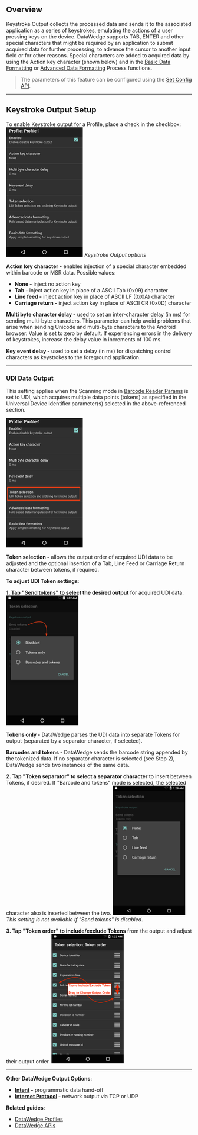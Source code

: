 <h2 id="overview">Overview</h2>
<p>Keystroke Output collects the processed data and sends it to the associated application as a series of keystrokes, emulating the actions of a user pressing keys on the device. DataWedge supports TAB, ENTER and other special characters that might be required by an application to submit acquired data for further processing, to advance the cursor to another input field or for other reasons. Special characters are added to acquired data by using the Action key character (shown below) and in the <a href="../../process/bdf">Basic Data Formatting</a> or <a href="../../process/bdf">Advanced Data Formatting</a> Process functions. </p>
<blockquote>
  <p>The parameters of this feature can be configured using the <a href="../../api/setconfig">Set Config API</a>.</p>
</blockquote>
<hr />
<h2 id="keystrokeoutputsetup">Keystroke Output Setup</h2>
<p>To enable Keystroke output for a Profile, place a check in the checkbox:
<img style="height:350px" src="../keystroke-output.png"/>
<em>Keystroke Output options</em>
<br></p>
<p><strong>Action key character -</strong> enables injection of a special character embedded within barcode or MSR data. Possible values:</p>
<ul>
<li><strong>None -</strong> inject no action key</li>
<li><strong>Tab -</strong> inject action key in place of a ASCII Tab (0x09) character</li>
<li><strong>Line feed -</strong> inject action key in place of ASCII LF (0x0A) character</li>
<li><strong>Carriage return -</strong> inject action key in place of ASCII CR (0x0D) character</li>
</ul>
<p><strong>Multi byte character delay -</strong> used to set an inter-character delay (in ms) for sending multi-byte characters. This parameter can help avoid problems that arise when sending Unicode and multi-byte characters to the Android browser. Value is set to zero by default. If experiencing errors in the delivery of keystrokes, increase the delay value in increments of 100 ms.</p>
<p><strong>Key event delay -</strong> used to set a delay (in ms) for dispatching control characters as keystrokes to the foreground application.</p>
<hr />
<h3 id="udidataoutput">UDI Data Output</h3>
<p>This setting applies when the Scanning mode in <a href="../../input/barcode/#readerparams">Barcode Reader Params</a> is set to UDI, which acquires multiple data points (tokens) as specified in the Universal Device Identifier parameter(s) selected in the above-referenced section. </p>
<p><img style="height:350px" src="../token_selection_highlighted.png"/></p>
<p><strong>Token selection -</strong> allows the output order of acquired UDI data to be adjusted and the optional insertion of a Tab, Line Feed or Carriage Return character between tokens, if required.</p>
<p><strong>To adjust UDI Token settings</strong>: </p>
<p><strong>&#49;. Tap "Send tokens" to select the desired output</strong> for acquired UDI data. 
<img style="height:350px" src="../token_selector.png"/></p>
<p><strong>Tokens only -</strong> DataWedge parses the UDI data into separate Tokens for output (separated by a separator character, if selected).</p>
<p><strong>Barcodes and tokens -</strong> DataWedge sends the barcode string appended by the tokenized data. If no separator character is selected (see Step 2), DataWedge sends two instances of the same data.</p>
<p><strong>&#50;. Tap "Token separator" to select a separator character</strong> to insert between Tokens, if desired. If "Barcode and tokens" mode is selected, the selected character also is inserted between the two. 
<img style="height:350px" src="../separator.png"/>
<em>This setting is not available if "Send tokens" is disabled</em>.
<br></p>
<p><strong>&#51;. Tap "Token order" to include/exclude Tokens</strong> from the output and adjust their output order. 
<img style="height:350px" src="../token_order.png"/>
<br></p>
<!-- 
Send data - Set to transfer the captured data to the foreground application. Disabling this option prevents the actual data from being transmitted. However, the prefix and suffix strings, if present, are still transmitted even when this option is disabled (default - enabled).
-->
<hr />
<p><strong>Other DataWedge Output Options</strong>:</p>
<ul>
<li><strong><a href="../intent">Intent</a> -</strong> programmatic data hand-off</li>
<li><strong><a href="../ip">Internet Protocol</a> -</strong> network output via TCP or UDP</li>
</ul>
<p><strong>Related guides</strong>:</p>
<ul>
<li><a href="../../profiles">DataWedge Profiles</a></li>
<li><a href="../../api">DataWedge APIs</a> </li>
</ul>